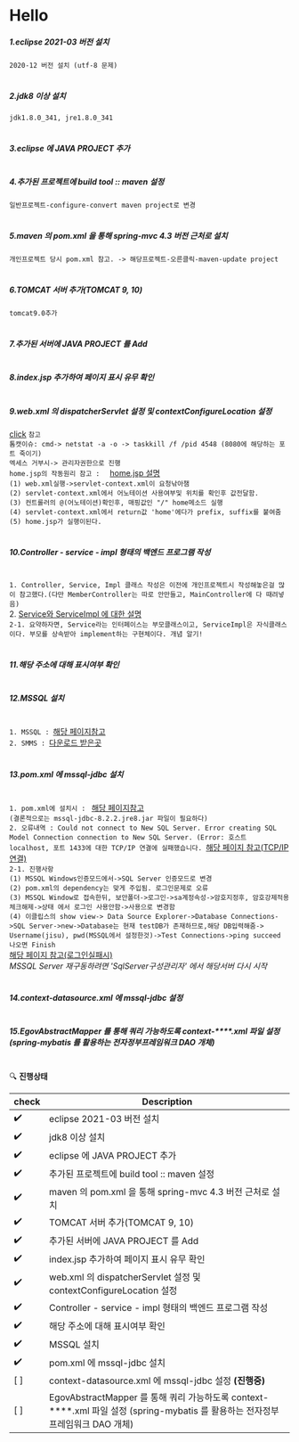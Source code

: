 # Hello

##### 1.eclipse 2021-03 버전 설치<br>
`2020-12 버전 설치 (utf-8 문제)` <br></br>
##### 2.jdk8 이상 설치<br>
`jdk1.8.0_341, jre1.8.0_341 `<br></br>
##### 3.eclipse 에 JAVA PROJECT 추가<br></br>
##### 4.추가된 프로젝트에 build tool :: maven 설정<br>
`일반프로젝트-configure-convert maven project로 변경`<br></br>
##### 5.maven 의 pom.xml 을 통해 spring-mvc 4.3 버전 근처로 설치<br>
`개인프로젝트 당시 pom.xml 참고. -> 해당프로젝트-오른클릭-maven-update project`<br></br>
##### 6.TOMCAT 서버 추가(TOMCAT 9, 10) <br>
`tomcat9.0추가`<br></br>
##### 7.추가된 서버에 JAVA PROJECT 를 Add<br></br>
##### 8.index.jsp 추가하여 페이지 표시 유무 확인<br></br>
##### 9.web.xml 의 dispatcherServlet 설정 및 contextConfigureLocation 설정<br>
[click](https://gmlwjd9405.github.io/2018/10/29/web-application-structure.html) `참고`<br>
`톰캣이슈: cmd-> netstat -a -o -> taskkill /f /pid 4548 (8080에 해당하는 포트 죽이기)`<br>
`엑세스 거부시-> 관리자권한으로 진행`<br>
`home.jsp의 작동원리 참고 :  ` [home.jsp 설명](https://gabrielyj.tistory.com/147)  <br>
`(1) web.xml실행->servlet-context.xml이 요청낚아챔`<br>
`(2) servlet-context.xml에서 어노테이션 사용여부및 위치를 확인후 값전달함.`<br>
`(3) 컨트롤러의 @(어노테이션)확인후, 매핑값인 "/" home메소드 실행`<br>
`(4) servlet-context.xml에서 return값 'home'에다가 prefix, suffix를 붙여줌`<br>
`(5) home.jsp가 실행이된다.`<br></br>
##### 10.Controller - service - impl  형태의 백엔드 프로그램 작성<br></br>
`1. Controller, Service, Impl 클래스 작성은 이전에 개인프로젝트시 작성해놓은걸 많이 참고했다.(다만 MemberController는 따로 안만들고, MainController에 다 때려넣음)`<br>
2. [Service와 ServiceImpl 에 대한 설명](https://velog.io/@ruinak_4127/Service%EC%99%80-ServiceImpl) <br>
`2-1. 요약하자면, Service라는 인터페이스는 부모클래스이고, ServiceImpl은 자식클래스이다. 부모를 상속받아 implement하는 구현체이다. 개념 알기!`<br></br>
##### 11.해당 주소에 대해 표시여부 확인<br></br>
##### 12.MSSQL 설치 <br></br>
`1. MSSQL : `[해당 페이지참고](https://jjanggu1612.tistory.com/entry/MSSQL-%EC%84%A4%EC%B9%98)<br>
`2. SMMS : `[다운로드 받은곳](https://docs.microsoft.com/ko-kr/sql/ssms/download-sql-server-management-studio-ssms?redirectedfrom=MSDN&view=sql-server-ver15)<br></br>
##### 13.pom.xml 에 mssql-jdbc 설치<br></br>
`1. pom.xml에 설치시 : ` [해당 페이지참고](https://321coucou.tistory.com/20?category=869148)<br>
`(결론적으로는 mssql-jdbc-8.2.2.jre8.jar 파일이 필요하다)`<br>
`2. 오류내역 : Could not connect to New SQL Server. Error creating SQL Model Connection connection to New SQL Server. (Error: 호스트 localhost, 포트 1433에 대한 TCP/IP 연결에 실패했습니다. `[해당 페이지 참고(TCP/IP연결)](https://blog.naver.com/platinasnow/220040778342)<br>
`2-1. 진행사항`<br>
`(1) MSSQL Windows인증모드에서->SQL Server 인증모드로 변경`<br>
`(2) pom.xml의 dependency는 맞게 주입됨. 로그인문제로 오류`<br>
`(3) MSSQL Window로 접속한뒤, 보안폴더->로그인->sa계정속성->암호지정후, 암호강제적용 체크해제->상태 에서 로그인 사용안함->사용으로 변경함`<br>
`(4) 이클립스의 show view-> Data Source Explorer->Database Connections->SQL Server->new->Database는 현재 testDB가 존재하므로,해당 DB입력해줌-> Username(jisu), pwd(MSSQL에서 설정한것)->Test Connections->ping succeed 나오면 Finish`<br>
[해당 페이지 참고(로그인실패시)](https://blog.edit.kr/entry/mssql-%EC%97%90%EC%84%9C-sa-%EB%A1%9C%EA%B7%B8%EC%9D%B8-%EC%8B%A4%ED%8C%A8-%EC%98%A4%EB%A5%98-%ED%95%B4%EA%B2%B0%EB%B0%A9%EB%B2%95) <br>
*MSSQL Server 재구동하려면 'SqlServer구성관리자' 에서 해당서버 다시 시작* <br></br>
##### 14.context-datasource.xml 에 mssql-jdbc 설정<br></br>
##### 15.EgovAbstractMapper 를 통해 쿼리 가능하도록 context-****.xml 파일 설정 (spring-mybatis 를 활용하는 전자정부프레임워크 DAO 개체)<br></br>

 :mag: **진행상태**

| check      | Description                                                                                                                       |
| ---------- | -----------------------------------------------------------------------------------------------------------------------------     |
| :heavy_check_mark:        | eclipse 2021-03 버전 설치                                                                                                         |
| :heavy_check_mark:        | jdk8 이상 설치                                                                                                                    |
| :heavy_check_mark:        | eclipse 에 JAVA PROJECT 추가                                                                                                      |
| :heavy_check_mark:        | 추가된 프로젝트에 build tool :: maven 설정                                                                                        |
| :heavy_check_mark:        | maven 의 pom.xml 을 통해 spring-mvc 4.3 버전 근처로 설치                                                                           |
| :heavy_check_mark:        | TOMCAT 서버 추가(TOMCAT 9, 10)                                                                                                     |
| :heavy_check_mark:        | 추가된 서버에 JAVA PROJECT 를 Add                                                                                                  |
| :heavy_check_mark:        | index.jsp 추가하여 페이지 표시 유무 확인                                                                                            |
| :heavy_check_mark:        | web.xml 의 dispatcherServlet 설정 및 contextConfigureLocation 설정                                                                  |
| :heavy_check_mark:        | Controller - service - impl  형태의 백엔드 프로그램 작성                                                                            |
| :heavy_check_mark:        | 해당 주소에 대해 표시여부 확인                                                                                                      |
| :heavy_check_mark:        | MSSQL 설치                                                                                                             |
| :heavy_check_mark:        | pom.xml 에 mssql-jdbc 설치                                                                                                         |
| [ ]        | context-datasource.xml 에 mssql-jdbc 설정    **(진행중)**                                                                                      |
| [ ]        | EgovAbstractMapper 를 통해 쿼리 가능하도록 context-****.xml 파일 설정 (spring-mybatis 를 활용하는 전자정부프레임워크 DAO 개체)     |




